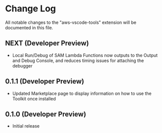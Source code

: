 # Change Log

All notable changes to the "aws-vscode-tools" extension will be documented in this file.

## NEXT (Developer Preview)

* Local Run/Debug of SAM Lambda Functions now outputs to the Output and Debug Console, and reduces timing issues for attaching the debugger

## 0.1.1 (Developer Preview)

* Updated Marketplace page to display information on how to use the Toolkit once installed

## 0.1.0 (Developer Preview)

* Initial release
